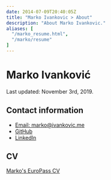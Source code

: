 ```yaml
---
date: 2014-07-09T20:40:05Z
title: "Marko Ivankovic > About"
description: "About Marko Ivankovic."
aliases: [
  "/marko_resume.html",
  "/marko/resume"
]
---
```

# Marko Ivanković

Last updated: November 3rd, 2019.

## Contact information

* [Email: marko@ivankovic.me](mailto:marko@ivankovic.me)
* [GitHub](https://github.com/ivankovic)
* [LinkedIn](https://www.linkedin.com/in/ivankovicmarko)

## CV

[Marko's EuroPass CV](/doc/Marko-CV.pdf)
